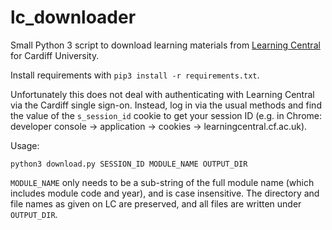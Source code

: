 # lc_downloader

Small Python 3 script to download learning materials from [Learning
Central](https://learningcentral.cf.ac.uk) for Cardiff University.

Install requirements with `pip3 install -r requirements.txt`.

Unfortunately this does not deal with authenticating with Learning Central via
the Cardiff single sign-on. Instead, log in via the usual methods and find the
value of the `s_session_id` cookie to get your session ID (e.g. in Chrome:
developer console -> application -> cookies -> learningcentral.cf.ac.uk).

Usage:
```
python3 download.py SESSION_ID MODULE_NAME OUTPUT_DIR
```

`MODULE_NAME` only needs to be a sub-string of the full module name (which
includes module code and year), and is case insensitive. The directory and file
names as given on LC are preserved, and all files are written under
`OUTPUT_DIR`.
